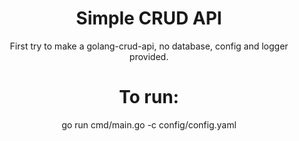 <div align="center">
<h1>Simple CRUD API</h1>
<p>First try to make a golang-crud-api, no database, config and logger provided.</p>
<h1>To run:</h1><span>go run cmd/main.go -c config/config.yaml</span>
</div>
